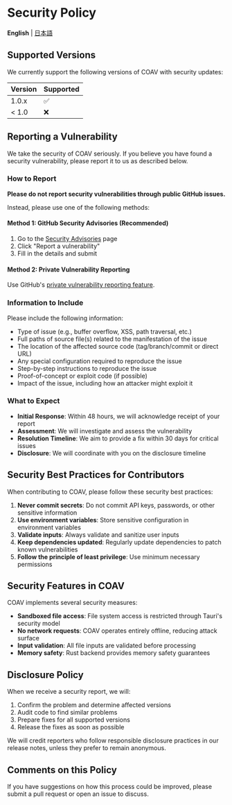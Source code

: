 # Security Policy

**English** | [日本語](./SECURITY.md)

## Supported Versions

We currently support the following versions of COAV with security updates:

| Version | Supported          |
| ------- | ------------------ |
| 1.0.x   | :white_check_mark: |
| < 1.0   | :x:                |

## Reporting a Vulnerability

We take the security of COAV seriously. If you believe you have found a security vulnerability, please report it to us as described below.

### How to Report

**Please do not report security vulnerabilities through public GitHub issues.**

Instead, please use one of the following methods:

#### Method 1: GitHub Security Advisories (Recommended)

1. Go to the [Security Advisories](https://github.com/tact-software/coav/security/advisories) page
2. Click "Report a vulnerability"
3. Fill in the details and submit

#### Method 2: Private Vulnerability Reporting

Use GitHub's [private vulnerability reporting feature](https://docs.github.com/en/code-security/security-advisories/guidance-on-reporting-and-writing/privately-reporting-a-security-vulnerability).

### Information to Include

Please include the following information:

- Type of issue (e.g., buffer overflow, XSS, path traversal, etc.)
- Full paths of source file(s) related to the manifestation of the issue
- The location of the affected source code (tag/branch/commit or direct URL)
- Any special configuration required to reproduce the issue
- Step-by-step instructions to reproduce the issue
- Proof-of-concept or exploit code (if possible)
- Impact of the issue, including how an attacker might exploit it

### What to Expect

- **Initial Response**: Within 48 hours, we will acknowledge receipt of your report
- **Assessment**: We will investigate and assess the vulnerability
- **Resolution Timeline**: We aim to provide a fix within 30 days for critical issues
- **Disclosure**: We will coordinate with you on the disclosure timeline

## Security Best Practices for Contributors

When contributing to COAV, please follow these security best practices:

1. **Never commit secrets**: Do not commit API keys, passwords, or other sensitive information
2. **Use environment variables**: Store sensitive configuration in environment variables
3. **Validate inputs**: Always validate and sanitize user inputs
4. **Keep dependencies updated**: Regularly update dependencies to patch known vulnerabilities
5. **Follow the principle of least privilege**: Use minimum necessary permissions

## Security Features in COAV

COAV implements several security measures:

- **Sandboxed file access**: File system access is restricted through Tauri's security model
- **No network requests**: COAV operates entirely offline, reducing attack surface
- **Input validation**: All file inputs are validated before processing
- **Memory safety**: Rust backend provides memory safety guarantees

## Disclosure Policy

When we receive a security report, we will:

1. Confirm the problem and determine affected versions
2. Audit code to find similar problems
3. Prepare fixes for all supported versions
4. Release the fixes as soon as possible

We will credit reporters who follow responsible disclosure practices in our release notes, unless they prefer to remain anonymous.

## Comments on this Policy

If you have suggestions on how this process could be improved, please submit a pull request or open an issue to discuss.

